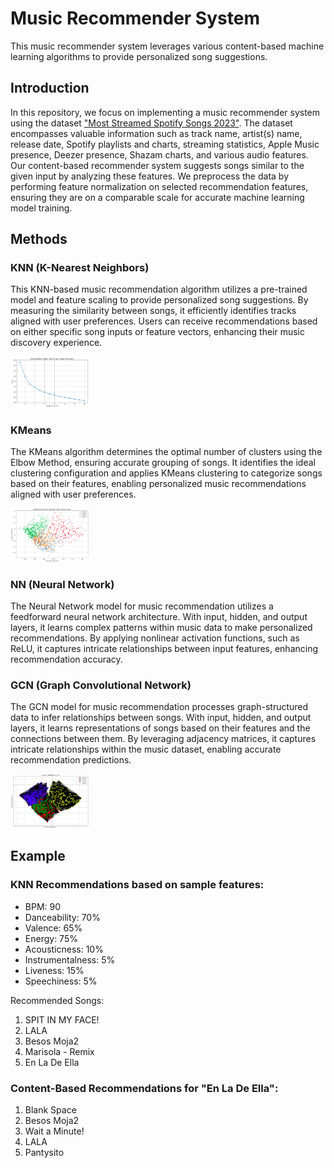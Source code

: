 # Music Recommender System

This music recommender system leverages various content-based machine learning algorithms to provide personalized song suggestions.

## Introduction
In this repository, we focus on implementing a music recommender system using the dataset ["Most Streamed Spotify Songs 2023"](https://www.kaggle.com/datasets/rajatsurana979/most-streamed-spotify-songs-2023). The dataset encompasses valuable information such as track name, artist(s) name, release date, Spotify playlists and charts, streaming statistics, Apple Music presence, Deezer presence, Shazam charts, and various audio features. Our content-based recommender system suggests songs similar to the given input by analyzing these features. We preprocess the data by performing feature normalization on selected recommendation features, ensuring they are on a comparable scale for accurate machine learning model training.

## Methods 
### KNN (K-Nearest Neighbors)
This KNN-based music recommendation algorithm utilizes a pre-trained model and feature scaling to provide personalized song suggestions. By measuring the similarity between songs, it efficiently identifies tracks aligned with user preferences. Users can receive recommendations based on either specific song inputs or feature vectors, enhancing their music discovery experience.

<img src="https://github.com/Anndischeh/Music_Recommender_System/blob/39e015bfc7e60d2cccf16e4410160d103990d04a/Media/Knn.png" alt="KNN" style="width:25%;">

### KMeans
The KMeans algorithm determines the optimal number of clusters using the Elbow Method, ensuring accurate grouping of songs. It identifies the ideal clustering configuration and applies KMeans clustering to categorize songs based on their features, enabling personalized music recommendations aligned with user preferences.

<img src="https://github.com/Anndischeh/Music_Recommender_System/blob/39e015bfc7e60d2cccf16e4410160d103990d04a/Media/Kmeans.png" alt="KMeans" style="width:25%;">

### NN (Neural Network)
The Neural Network model for music recommendation utilizes a feedforward neural network architecture. With input, hidden, and output layers, it learns complex patterns within music data to make personalized recommendations. By applying nonlinear activation functions, such as ReLU, it captures intricate relationships between input features, enhancing recommendation accuracy.

### GCN (Graph Convolutional Network)
The GCN model for music recommendation processes graph-structured data to infer relationships between songs. With input, hidden, and output layers, it learns representations of songs based on their features and the connections between them. By leveraging adjacency matrices, it captures intricate relationships within the music dataset, enabling accurate recommendation predictions.

<img src="https://github.com/Anndischeh/Music_Recommender_System/blob/39e015bfc7e60d2cccf16e4410160d103990d04a/Media/GCN.png" alt="GCN" style="width:25%;">


## Example 
### KNN Recommendations based on sample features:
- BPM: 90
- Danceability: 70%
- Valence: 65%
- Energy: 75%
- Acousticness: 10%
- Instrumentalness: 5%
- Liveness: 15%
- Speechiness: 5%

Recommended Songs:
1. SPIT IN MY FACE!
2. LALA
3. Besos Moja2
4. Marisola - Remix
5. En La De Ella

### Content-Based Recommendations for "En La De Ella":
1. Blank Space
2. Besos Moja2
3. Wait a Minute!
4. LALA
5. Pantysito




